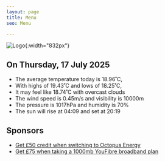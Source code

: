 ```yaml
---
layout: page
title: Menu
seo: Menu

---
```


![Logo](/images/logo.jpg){:width="832px"}

<!-- weather_marker starts -->
## On Thursday, 17 July 2025

- The average temperature today is 18.96˚C,
- With highs of 19.43˚C and lows of 18.25˚C,
- It may feel like 18.74˚C with overcast clouds
- The wind speed is 0.45m/s and visibility is 10000m
- The pressure is 1017hPa and humidity is 70%
- The sun will rise at 04:09 and set at 20:19

<!-- weather_marker ends -->

## Sponsors

- [Get £50 credit when switching to Octopus Energy](https://bit.ly/3oD1nnS)
- [Get £75 when taking a 1000mb YouFibre broadband plan](https://aklam.io/91zWhU?)
